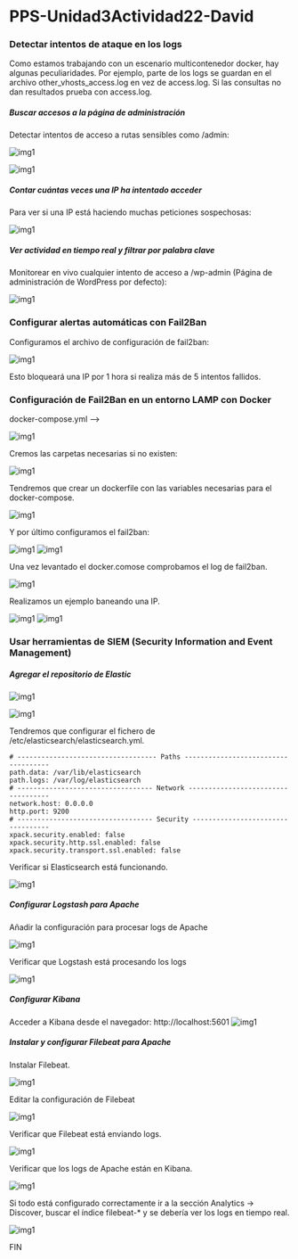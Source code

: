 # PPS-Unidad3Actividad22-David
###  Detectar intentos de ataque en los logs

Como estamos trabajando con un escenario multicontenedor docker, hay algunas peculiaridades. Por ejemplo, parte de los logs se guardan en el archivo other_vhosts_access.log en vez de access.log. Si las consultas no dan resultados prueba con access.log.

##### Buscar accesos a la página de administración

Detectar intentos de acceso a rutas sensibles como /admin:

![img1](img/img1.PNG)

![img1](img/img2.PNG)

##### Contar cuántas veces una IP ha intentado acceder

Para ver si una IP está haciendo muchas peticiones sospechosas:

![img1](img/img3.PNG)

##### Ver actividad en tiempo real y filtrar por palabra clave

Monitorear en vivo cualquier intento de acceso a /wp-admin (Página de administración de WordPress por defecto):

![img1](img/img4.PNG)

### Configurar alertas automáticas con Fail2Ban

Configuramos el archivo de configuración de fail2ban:

![img1](img/img5.PNG)

Esto bloqueará una IP por 1 hora si realiza más de 5 intentos fallidos.

### Configuración de Fail2Ban en un entorno LAMP con Docker

docker-compose.yml -->

![img1](img/img6.PNG)

Cremos las carpetas necesarias si no existen:

![img1](img/img7.PNG)

Tendremos que crear un dockerfile con las variables necesarias para el docker-compose.

![img1](img/img8.PNG)

Y por último configuramos el fail2ban:

![img1](img/img10.PNG)
![img1](img/img11.PNG)

Una vez levantado el docker.comose comprobamos el log de fail2ban.

![img1](img/img9.PNG)

Realizamos un ejemplo baneando una IP.

![img1](img/img13.PNG)
![img1](img/img14.PNG)

### Usar herramientas de SIEM (Security Information and Event Management)

#####  Agregar el repositorio de Elastic

![img1](img/img15.PNG)

![img1](img/img16.PNG)

Tendremos que configurar el fichero de /etc/elasticsearch/elasticsearch.yml.

``` # ======================== Elasticsearch Configuration =========================
# ----------------------------------- Paths ------------------------------------
path.data: /var/lib/elasticsearch
path.logs: /var/log/elasticsearch
# ---------------------------------- Network -----------------------------------
network.host: 0.0.0.0
http.port: 9200
# ---------------------------------- Security ----------------------------------
xpack.security.enabled: false
xpack.security.http.ssl.enabled: false
xpack.security.transport.ssl.enabled: false 
```

Verificar si Elasticsearch está funcionando.

![img1](img/img17.PNG)

##### Configurar Logstash para Apache

Añadir la configuración para procesar logs de Apache

![img1](img/img18.PNG)

Verificar que Logstash está procesando los logs

![img1](img/img19.PNG)

##### Configurar Kibana
Acceder a Kibana desde el navegador: http://localhost:5601
![img1](img/img20.PNG)

##### Instalar y configurar Filebeat para Apache
Instalar Filebeat.

![img1](img/igm20.PNG)


Editar la configuración de Filebeat

![img1](img/img21.PNG)

Verificar que Filebeat está enviando logs.

![img1](img/img22.PNG)

Verificar que los logs de Apache están en Kibana.

![img1](img/img23.PNG)

Si todo está configurado correctamente ir a la sección Analytics → Discover, buscar el índice filebeat-* y se debería ver los logs en tiempo real.


![img1](img/igm24.PNG)



FIN